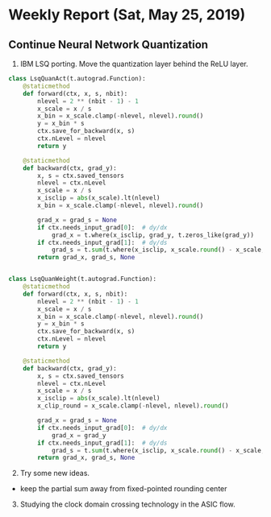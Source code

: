# Weekly Report (Sat, May 25, 2019)

## Continue Neural Network Quantization

1. IBM LSQ porting. Move the quantization layer behind the ReLU layer.

```python
class LsqQuanAct(t.autograd.Function):
    @staticmethod
    def forward(ctx, x, s, nbit):
        nlevel = 2 ** (nbit - 1) - 1
        x_scale = x / s
        x_bin = x_scale.clamp(-nlevel, nlevel).round()
        y = x_bin * s
        ctx.save_for_backward(x, s)
        ctx.nLevel = nlevel
        return y

    @staticmethod
    def backward(ctx, grad_y):
        x, s = ctx.saved_tensors
        nlevel = ctx.nLevel
        x_scale = x / s
        x_isclip = abs(x_scale).lt(nlevel)
        x_bin = x_scale.clamp(-nlevel, nlevel).round()

        grad_x = grad_s = None
        if ctx.needs_input_grad[0]:  # dy/dx
            grad_x = t.where(x_isclip, grad_y, t.zeros_like(grad_y))
        if ctx.needs_input_grad[1]:  # dy/ds
            grad_s = t.sum(t.where(x_isclip, x_scale.round() - x_scale, x_bin) * grad_y).unsqueeze(0)
        return grad_x, grad_s, None


class LsqQuanWeight(t.autograd.Function):
    @staticmethod
    def forward(ctx, x, s, nbit):
        nlevel = 2 ** (nbit - 1) - 1
        x_scale = x / s
        x_bin = x_scale.clamp(-nlevel, nlevel).round()
        y = x_bin * s
        ctx.save_for_backward(x, s)
        ctx.nLevel = nlevel
        return y

    @staticmethod
    def backward(ctx, grad_y):
        x, s = ctx.saved_tensors
        nlevel = ctx.nLevel
        x_scale = x / s
        x_isclip = abs(x_scale).lt(nlevel)
        x_clip_round = x_scale.clamp(-nlevel, nlevel).round()

        grad_x = grad_s = None
        if ctx.needs_input_grad[0]:  # dy/dx
            grad_x = grad_y
        if ctx.needs_input_grad[1]:  # dy/ds
            grad_s = t.sum(t.where(x_isclip, x_scale.round() - x_scale, x_clip_round) * grad_y).unsqueeze(0)
        return grad_x, grad_s, None
```

2. Try some new ideas.
  - keep the partial sum away from fixed-pointed rounding center

3. Studying the clock domain crossing technology in the ASIC flow. 

